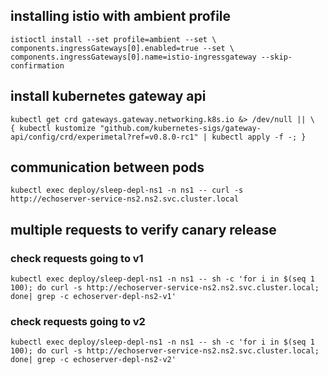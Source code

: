 ## installing istio with ambient profile

```
istioctl install --set profile=ambient --set \
components.ingressGateways[0].enabled=true --set \
components.ingressGateways[0].name=istio-ingressgateway --skip-confirmation
```

## install kubernetes gateway api

```
kubectl get crd gateways.gateway.networking.k8s.io &> /dev/null || \
{ kubectl kustomize "github.com/kubernetes-sigs/gateway-api/config/crd/experimetal?ref=v0.8.0-rc1" | kubectl apply -f -; }
```

## communication between pods

```
kubectl exec deploy/sleep-depl-ns1 -n ns1 -- curl -s http://echoserver-service-ns2.ns2.svc.cluster.local
```

## multiple requests to verify canary release

### check requests going to v1
```
kubectl exec deploy/sleep-depl-ns1 -n ns1 -- sh -c 'for i in $(seq 1 100); do curl -s http://echoserver-service-ns2.ns2.svc.cluster.local; done| grep -c echoserver-depl-ns2-v1'
```

### check requests going to v2
```
kubectl exec deploy/sleep-depl-ns1 -n ns1 -- sh -c 'for i in $(seq 1 100); do curl -s http://echoserver-service-ns2.ns2.svc.cluster.local; done| grep -c echoserver-depl-ns2-v2'
```